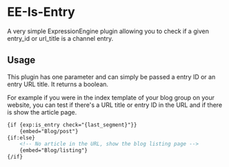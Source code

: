 EE-Is-Entry
===========

A very simple ExpressionEngine plugin allowing you to check if a given entry_id or url_title is a channel entry.

## Usage
This plugin has one parameter and can simply be passed a entry ID or an entry URL title. It returns a boolean.

For example if you were in the index template of your blog group on your website, you can test if there's a URL title or entry ID in the URL and if there is show the article page.

```html
{if {exp:is_entry check="{last_segment}"}}
    {embed="Blog/post"}
{if:else}
    <!-- No article in the URL, show the blog listing page -->
    {embed="Blog/listing"}
{/if}
```
